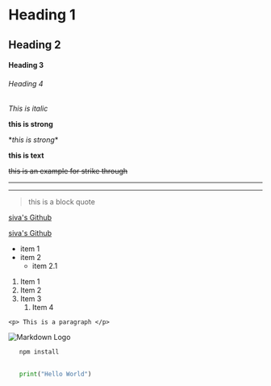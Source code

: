 <!-- Headings -->
# Heading 1
## Heading 2
#### Heading 3
###### Heading 4

<!-- Italics -->
*This is italic*

<!-- this is strong -->
**this is strong**

<!-- use a \ like java to escape the Special characters -->
\**this is strong*\*

__this is text__

<!-- strike through -->
~~this is an example for strike through~~

<!-- Horizontal Rule -->

---
___

<!-- Blockquote -->
> this is a block quote

<!-- Links -->
[siva's Github](https://github.com/sivakguru)
<!-- Links with message or discription-->
[siva's Github](https://github.com/sivakguru "siva's Github for Linux Essentials")

<!-- unordered list -->

* item 1
* item 2
  * item 2.1

<!-- Ordered list -->

1. Item 1
1. Item 2
1. Item 3
   1. Item 4

<!-- Inline Code Block -->
`<p> This is a paragraph </p>`

<!-- Images -->
![Markdown Logo](https://www.logodesignlove.com/images/literal/red-cross-logo.jpg)


<!-- Git Hub Markdowns-->

<!-- Code Bloacks-->
```Bash
   npm install

```

```python
   
   print("Hello World")

```

<!-- Tables -->

<!-- Task List-->

